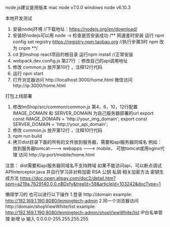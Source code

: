 node.js建议是用版本
mac node v7.0.0
windows node v6.10.3

本地开发测试
1.  安装nodej环境 //下载地址：https://nodejs.org/en/download/
2.  安装好nodejs可以用 node -v 检查是否安装成功
/** 网速差时安装 运行 npm config set registry https://registry.npm.taobao.org  //执行步骤3时 npm 改为 cnpm **/
3.  cd 到lmshop react项目的根目录 运行npm install  //正常安装
4.  webpack.dev.config.js  第27行 ：修改自己的api调用地址
5.  修改 common.js 放开第10行 ，注释12行代码
6.  运行 npm start
7.  打开浏览器访问 http://localhost:3000/home.html
    微信访问 http://ip:3000/home.html
    
打包上线部署
1. 修改lmShop/src/common/common.js   第4，6，10，12行配置
   IMAGE_DOMAIN 和 SERVER_DOMAIN 为自己服务器部署的url
   export const IMAGE_DOMAIN = 'http://your_img_domain';
   export const SERVER_DOMAIN = 'http://your_api_domain';
2. 修改 common.js 放开第12行 ，注释10行代码
3. npm run build
4. 拷贝dist目录下面的所有的文件放到服务器，需要和api服务器同域名 例如：放到服务器tomcat---> webapps ---> mobile， 可放tomcat或用nginx代理
   访问 http://ip:port/mobile/home.html


注意：
dist需要和api服务器同域名不支持跨域
如果不能访问api，可以断点调试 APIInterceptor.java 并自行学习非对称加密 RSA 公钥 私钥 相关加密方法
密钥生成方法 https://doc.open.alipay.com/doc2/detail.htm?spm=a219a.7629140.0.0.nBDxfy&treeId=58&articleId=103242&docType=1

懒得学习的    也可以进行以下操作
1.登录 http://domain
    example: http://192.169.1.190:8080/leimingtech-admin
2.同一个浏览器访问 http://domain/shopViewWhite/list
    example: http://192.169.1.190:8080/leimingtech-admin/shopViewWhite/list
    IP白名单管理
    新增
	ip 输入  0.0.0.0-255.255.255.255
